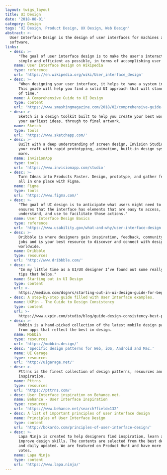 ```yaml
---
layout: twigs_layout
title: UI Design
date: '2018-08-01'
category: Design
tags: 'UI Design, Product Design, UX Design, Web Design'
abstract: >-
  User Interface Design is the design of user interfaces for machines and
  software.
links:
  - desc: >-
      "The goal of user interface design is to make the user's interaction as
      simple and efficient as possible, in terms of accomplishing user goals."
    name: User Interface Design on Wikipedia
    type: reference
    url: 'https://en.wikipedia.org/wiki/User_interface_design'
  - desc: >-
      "When designing your user interface, it helps to have a system in place.
      This guide will help you find a solid UI approach that will stand the test
      of time."
    name: A Comprehensive Guide to UI Design
    type: content
    url: 'https://www.smashingmagazine.com/2018/02/comprehensive-guide-ui-design/'
  - desc: >-
      Sketch is a design toolkit built to help you create your best work — from
      your earliest ideas, through to final artwork.
    name: Sketch
    type: tools
    url: 'https://www.sketchapp.com/'
  - desc: >-
      Built with a deep understanding of screen design, InVision Studio elevates
      your craft with rapid prototyping, animation, built-in design systems, and
      more.
    name: InvisionApp
    type: tools
    url: 'https://www.invisionapp.com/studio'
  - desc: >-
      Turn Ideas into Products Faster. Design, prototype, and gather feedback
      all in one place with Figma.
    name: Figma
    type: tools
    url: 'https://www.figma.com/'
  - desc: >-
      "The goal of UI design is to anticipate what users might need to do and
      ensures that the interface has elements that are easy to access,
      understand, and use to facilitate those actions."
    name: User Interface Design Basics
    type: reference
    url: 'https://www.usability.gov/what-and-why/user-interface-design.html'
  - desc: >-
      Dribbble is where designers gain inspiration, feedback, community, and
      jobs and is your best resource to discover and connect with designers
      worldwide.
    name: Dribbble
    type: resources
    url: 'http://www.dribbble.com/'
  - desc: >-
      "In my little time as a UI/UX designer I’ve found out some really amazing
      tips that helps."
    name: Starting out in UI Design
    type: content
    url: >-
      https://medium.com/dsgnrs/starting-out-in-ui-design-guide-for-beginners-5caf02eb741d
  - desc: A step-by-step guide filled with User Interface examples.
    name: UXPin - The Guide to Design Consistency
    type: content
    url: >-
      https://www.uxpin.com/studio/blog/guide-design-consistency-best-practices-ui-ux-designers/
  - desc: >-
      Mobbin is a hand-picked collection of the latest mobile design patterns
      from apps that reflect the best in design.
    name: Mobbin
    type: resources
    url: 'https://mobbin.design/'
  - desc: 'Specific design patterns for Web, iOS, Android and Mac.'
    name: UI Garage
    type: resources
    url: 'http://uigarage.net/'
  - desc: >-
      Pttrns is the finest collection of design patterns, resources and
      inspiration.
    name: Pttrns
    type: resources
    url: 'https://pttrns.com/'
  - desc: User Interface inspiration on Behance.net.
    name: Behance - User Interface Inspiration
    type: resources
    url: 'https://www.behance.net/search?field=132'
  - desc: A list of important principles of user interface design
    name: Principles of User Interface Design
    type: content
    url: 'http://bokardo.com/principles-of-user-interface-design/'
  - desc: >-
      Lapa Ninja is created to help designers find inspiration, learn and
      improve design skills. The contents are selected from the best designs,
      and daily updated. We are featured on Product Hunt and have more than 1300
      votes.
    name: Lapa Ninja
    type: content
    url: 'https://www.lapa.ninja/'
---
```


